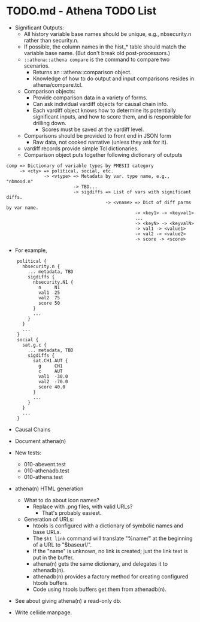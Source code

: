 # TODO.md - Athena TODO List

- Significant Outputs:
  - All history variable base names should be unique, e.g., nbsecurity.n rather
    than security.n.
  - If possible, the column names in the hist_* table should match the 
    variable base name.  (But don't break old post-processors.)
  - `::athena::athena compare` is the command to compare two scenarios. 
    - Returns an ::athena::comparison object.
    - Knowledge of how to do output and input comparisons resides in 
      athena/compare.tcl.
  - Comparison objects:
    - Provide comparison data in a variety of forms.
    - Can ask individual vardiff objects for causal chain info.
    - Each vardiff object knows how to determine its potentially significant
      inputs, and how to score them, and is responsible for drilling down.
      - Scores must be saved at the vardiff level. 
  - Comparisons should be provided to front end in JSON form
    - Raw data, not cooked narrative (unless they ask for it).
  - vardiff records provide simple Tcl dictionaries.
  - Comparison object puts together following dictionary of outputs
```
comp => Dictionary of variable types by PMESII category
     -> <cty> => political, social, etc.
              -> <vtype> => Metadata by var. type name, e.g., "nbmood.n"
                         -> TBD...
                         -> sigdiffs => List of vars with significant diffs.
                                     -> <vname> => Dict of diff parms by var name.
                                                -> <key1> -> <keyval1>
                                                ...
                                                -> <keyN> -> <keyvalN>
                                                -> val1 -> <value1>
                                                -> val2 -> <value2>
                                                -> score -> <score>
``` 

  - For example,

```
    political {
      nbsecurity.n {
        ... metadata, TBD
        sigdiffs {
          nbsecurity.N1 {
            n     N1
            val1  25
            val2  75
            score 50
          }
          ...
        }
      }
      ...
    }
    social {
      sat.g.c {
        ... metadata, TBD
        sigdiffs {
          sat.CH1.AUT {
            g     CH1
            c     AUT
            val1  -30.0
            val2  -70.0
            score 40.0
          }
          ...
        }
      }
      ...
    }
```
- Causal Chains


- Document athena(n)
- New tests:
  - 010-abevent.test
  - 010-athenadb.test
  - 010-athena.test
- athena(n) HTML generation
  - What to do about icon names?
    - Replace with .png files, with valid URLs?
      - That's probably easiest.
  - Generation of URLs:
    - htools is configured with a dictionary of symbolic names and base URLs.
    - The `$ht link` command will translate "%name/" at the beginning of a
      URL to "$baseurl/".
    - If the "name" is unknown, no link is created; just the link text is
      put in the buffer.
    - athena(n) gets the same dictionary, and delegates it to athenadb(n).
    - athenadb(n) provides a factory method for creating configured htools
      buffers.
    - Code using htools buffers get them from athenadb(n).
- See about giving athena(n) a read-only db.
- Write cellide manpage.



